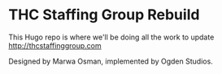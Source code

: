 # THC Staffing Group Rebuild
This Hugo repo is where we'll be doing all the work to update http://thcstaffinggroup.com

Designed by Marwa Osman, implemented by Ogden Studios.
